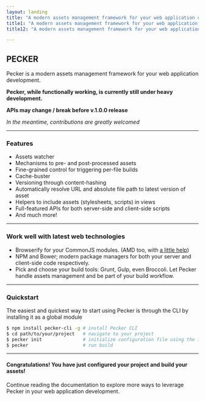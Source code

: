 ```yaml
---
layout: landing
title: "A modern assets management framework for your web application development"
title1: "A modern assets management framework for your web application development"
title12: "A modern assets management framework for your web application development"

---
```


## PECKER
Pecker is a modern assets management framework for your web application development.

**Pecker, while functionally working, is currently still under heavy development.**

**APIs may change / break before v.1.0.0 release**

*In the meantime, contributions are greatly welcomed*

----

### Features
* Assets watcher
* Mechanisms to pre- and post-processed assets
* Fine-grained control for triggering per-file builds
* Cache-buster
* Versioning through content-hashing
* Automatically resolve URL and absolute file path to latest version of asset
* Helpers to include assets (stylesheets, scripts) in views
* Full-featured APIs for both server-side and client-side scripts
* And much more!

----

### Work well with latest web technologies
* Browserify for your CommonJS modules. (AMD too, with [a little help](https://github.com/jaredhanson/deamdify))
* NPM and Bower; modern package managers for both your server and client-side code respectively.
* Pick and choose your build tools: Grunt, Gulp, even Broccoli. Let Pecker handle assets management and be part of your build workflow.


----

### Quickstart
The easiest and quickest way to start using Pecker is through the CLI by installing it as a global module

```bash
$ npm install pecker-cli -g # install Pecker CLI
$ cd path/to/your/project	# navigate to your project
$ pecker init 			    # initialize configuration file using the interactive CLI
$ pecker					# run build
```

----

#### Congratulations! You have just configured your project and build your assets!
Continue reading the documentation to explore more ways to leverage Pecker in your web application development.
